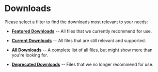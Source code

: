 # Downloads #

Please select a filter to find the downloads most relevant to your needs:

  * **[Featured Downloads](http://code.google.com/p/mybatisnet/downloads/list?can=3)** -- All files that we currently recommend for use.

  * **[Current Downloads](http://code.google.com/p/mybatisnet/downloads/list?can=2)** -- All files that are still relevant and supported.

  * **[All Downloads](http://code.google.com/p/mybatisnet/downloads/list?can=1)** -- A complete list of all files, but might show more than you're looking for.

  * **[Deprecated Downloads](http://code.google.com/p/mybatisnet/downloads/list?can=4)** -- Files that we no longer recommend for use.